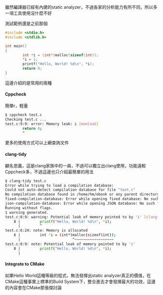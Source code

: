 雖然編譯器已經有內建的static analyzer，不過各家的分析能力有所不同，所以多一項工具使用沒什麼不好

測試範例還是之前那個
``` c
#include <stdio.h>
#include <stdlib.h>

int main()
{
        int *i = (int*)malloc(sizeof(int));
        *i = 1;
        printf("Hello, World! %d\n", *i);
        return 0;
}
```
這邊介紹的是常用的兩種
#### Cppcheck
簡單r，輕量
``` bash
$ cppcheck test.c
Checking test.c ...
test.c:9:9: error: Memory leak: i [memleak]
        return 0;
        ^
```
更多的使用方式可以上網查詢文件
#### clang-tidy
顧名思義，這是clang家族中的一員，不過可以獨立出clang使用，功能遠較Cppcheck多，不過這邊也只介紹最簡單的用法
``` bash
$ clang-tidy test.c
Error while trying to load a compilation database:
Could not auto-detect compilation database for file "test.c"
No compilation database found in /home/hm/ebook or any parent directory
fixed-compilation-database: Error while opening fixed database: No such file or directory
json-compilation-database: Error while opening JSON database: No such file or directory
Running without flags.
1 warning generated.
test.c:8:9: warning: Potential leak of memory pointed to by 'i' [clang-analyzer-unix.Malloc]
    8 |         printf("Hello, World! %d\n", *i);
      |         ^
test.c:6:24: note: Memory is allocated
    6 |         int *i = (int*)malloc(sizeof(int));
      |                        ^~~~~~~~~~~~~~~~~~~
test.c:8:9: note: Potential leak of memory pointed to by 'i'
    8 |         printf("Hello, World! %d\n", *i);
      |     
```
#### Integrate to CMake
如果Hello World這種等級的程式，無法發揮出static analyzer真正的價值，在CMake這種事實上標準的Build System下，整合進去才會發揮最大的功效，這邊的內容會在CMake那張傑討論

